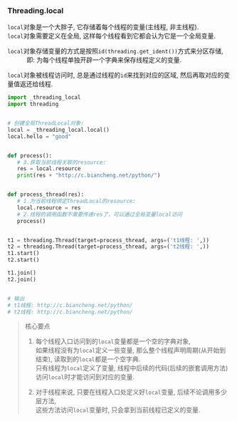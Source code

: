 ### Threading.local
`local`对象是一个大胖子, 它存储着每个线程的变量(主线程, 非主线程).  
`local`对象需要定义在全局, 这样每个线程看到它都会认为它是一个全局变量.   

`local`对象存储变量的方式是按照`id(threading.get_ident())`方式来分区存储,   
&nbsp;&nbsp;&nbsp; &nbsp; &nbsp; &nbsp; &nbsp;即: 为每个线程单独开辟一个字典来保存线程定义的变量.  

`local`对象被线程访问时, 总是通过线程的`id`来找到对应的区域, 然后再取对应的变量值返还给线程.  
 
 ```python
import _threading_local
import threading


# 创建全局ThreadLocal对象:
local = _threading_local.local()
local.hello = "good"


def process():
    # 3.获取当前线程关联的resource:
    res = local.resource
    print(res + "http://c.biancheng.net/python/")


def process_thread(res):
    # 1.为当前线程绑定ThreadLocal的resource:
    local.resource = res
    # 2.线程的调用函数不需要传递res了，可以通过全局变量local访问
    process()


t1 = threading.Thread(target=process_thread, args=('t1线程: ',))
t2 = threading.Thread(target=process_thread, args=('t2线程: ',))
t1.start()
t2.start()

t1.join()
t2.join()


# 输出
# t1线程: http://c.biancheng.net/python/
# t2线程: http://c.biancheng.net/python/

```

> 核心要点
> 1. 每个线程入口访问到的`local`变量都是一个空的字典对象,  
>    如果线程没有为`local`定义一些变量, 那么整个线程声明周期(从开始到结束), 读取到的`local`都是一个空字典.  
>    只有线程为`local`定义了变量, 线程中后续的代码(后续的嵌套调用方法)访问`local`时才能访问到对应的变量.  
>     
> 2. 对于线程来说, 只要在线程入口处定义好`local`变量, 后续不论调用多少层方法,   
>    这些方法访问`local`变量时, 只会拿到当前线程已定义的变量.   

